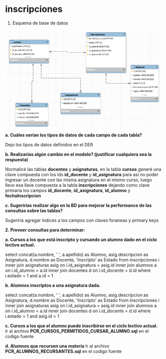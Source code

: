 # inscripciones

1. Esquema de base de datos

![alt text](https://github.com/jpcastro087/inscripciones/blob/master/DER.png)

<b>a. Cuáles serían los tipos de datos de cada campo de cada tabla?</b>

Dejo los tipos de datos definidos en el DER

<b>b. Realizarías algún cambio en el modelo? (justificar cualquiera sea la respuesta)</b>

Normalicé las tablas <b>docentes</b> y <b>asignaturas</b>, en la tabla <b>cursos</b> generé una clave compuesta con los ids <b>id_docente</b> y <b>id_asignatura</b> para así no poder ingresar un docente con las misma asignatura en el mismo curso, luego llevo esa llave compuesta a la tabla <b>inscripciones</b> dejando como clave primaria los campos <b>id_docente</b>, <b>id_asignatura</b>, <b>id_alumno</b> y <b>fechaInscripcion</b>

<b>c. Sugerirías realizar algo en la BD para mejorar la performance de las consultas sobre las tablas?</b>

Sugeriría agregar índices a los campos con claves foraneas y primary keys

<b>2. Proveer consultas para determinar:</b>

<b>a. Cursos a los que está inscripto y cursando un alumno dado en el ciclo lectivo
actual.</b>

select
concat(a.nombre, ' ', a.apellido) as Alumno,
asig.descripcion as Asignatura,
d.nombre         as Docente,
'Inscripto'      as Estado
from inscripciones i
inner join asignaturas asig on i.id_asignatura = asig.id
inner join alumnos a on i.id_alumno = a.id
inner join docentes d on i.id_docente = d.id
where i.estado = 1 and a.id = 1

<b>b. Alumnos inscriptos a una asignatura dada.</b>

select
concat(a.nombre, ' ', a.apellido) as Alumno,
asig.descripcion as Asignatura,
d.nombre         as Docente,
'Inscripto'      as Estado
from inscripciones i
inner join asignaturas asig on i.id_asignatura = asig.id
inner join alumnos a on i.id_alumno = a.id
inner join docentes d on i.id_docente = d.id
where i.estado = 1 and asig.id = 1

<b>c. Cursos a los que el alumno puede inscribirse en el ciclo lectivo actual.</b>
Ir al archivo <b>PCR_CURSOS_PERMITIDOS_CURSAR_ALUMNO.sql</b> en el codigo fuente

<b>d. Alumnos que recursen una materia</b>
Ir al archivo <b>PCR_ALUMNOS_RECURSANTES.sql</b> en el codigo fuente







